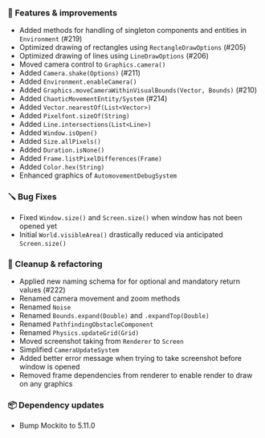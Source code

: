 ### 🚀 Features & improvements

- Added methods for handling of singleton components and entities in `Environment` (#219)
- Optimized drawing of rectangles using `RectangleDrawOptions` (#205)
- Optimized drawing of lines using `LineDrawOptions` (#206)
- Moved camera control to `Graphics.camera()`
- Added `Camera.shake(Options)` (#211)
- Added `Environment.enableCamera()`
- Added `Graphics.moveCameraWithinVisualBounds(Vector, Bounds)` (#210)
- Added `ChaoticMovementEntity/System` (#214)
- Added `Vector.nearestOf(List<Vector>)`
- Added `Pixelfont.sizeOf(String)`
- Added `Line.intersections(List<Line>)`
- Added `Window.isOpen()`
- Added `Size.allPixels()`
- Added `Duration.isNone()`
- Added `Frame.listPixelDifferences(Frame)`
- Added `Color.hex(String)`
- Enhanced graphics of `AutomovementDebugSystem`

### 🪛 Bug Fixes

- Fixed `Window.size()` and `Screen.size()` when window has not been opened yet
- Initial `World.visibleArea()` drastically reduced via anticipated `Screen.size()`

### 🧽 Cleanup & refactoring

- Applied new naming schema for for optional and mandatory return values (#222)
- Renamed camera movement and zoom methods
- Renamed `Noise`
- Renamed `Bounds.expand(Double)` and `.expandTop(Double)`
- Renamed `PathfindingObstacleComponent`
- Renamed `Physics.updateGrid(Grid)`
- Moved screenshot taking from `Renderer` to `Screen`
- Simplified `CameraUpdateSystem`
- Added better error message when trying to take screenshot before window is opened
- Removed frame dependencies from renderer to enable render to draw on any graphics

### 📦 Dependency updates

- Bump Mockito to 5.11.0